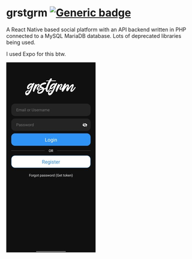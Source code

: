 # grstgrm [![Generic badge](https://img.shields.io/badge/Status-InDevelopment-red.svg)](https://shields.io/)

A React Native based social platform with an API backend written in PHP connected to a MySQL MariaDB database. Lots of deprecated libraries being used.

I used Expo for this btw.

<img src="./files/page.jpeg">